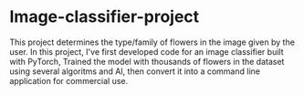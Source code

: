# Image-classifier-project

This project determines the type/family of flowers in the image given by the user. 
In this project, I've first developed code for an image classifier built with PyTorch, Trained the model with thousands of flowers in the dataset using several algoritms and AI, then convert it into a command line application for commercial use.
